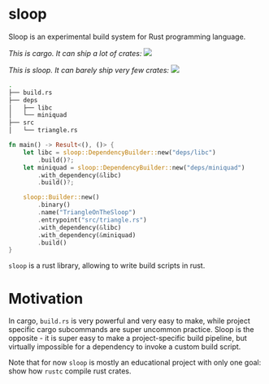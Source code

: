 # sloop

Sloop is an experimental build system for Rust programming language. 

_This is cargo. It can ship a lot of crates:_
![](macroquad.rs/cargo.jpg)

_This is sloop. It can barely ship very few crates:_
![](macroquad.rs/sloop.jpg)


```bash
.
├── build.rs
├── deps
│   ├── libc
│   └── miniquad
├── src
│   └── triangle.rs
```


```rust
fn main() -> Result<(), ()> {
    let libc = sloop::DependencyBuilder::new("deps/libc")
        .build()?;
    let miniquad = sloop::DependencyBuilder::new("deps/miniquad")
        .with_dependency(&libc)
        .build()?;

    sloop::Builder::new()
        .binary()
        .name("TriangleOnTheSloop")
        .entrypoint("src/triangle.rs")
        .with_dependency(&libc)
        .with_dependency(&miniquad)
        .build()
}
```

`sloop` is a rust library, allowing to write build scripts in rust.

# Motivation

In cargo, `build.rs` is very powerful and very easy to make, while project specific cargo subcommands are super uncommon practice. Sloop is the opposite - it is super easy to make a project-specific build pipeline, but virtually impossible for a dependency to invoke a custom build script.

Note that for now `sloop` is mostly an educational project with only one goal: show how `rustc` compile rust crates.
